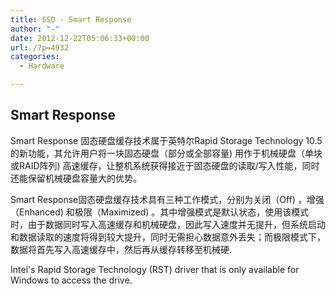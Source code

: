 ```yaml
---
title: SSD - Smart Response
author: "-"
date: 2012-12-22T05:06:33+00:00
url: /?p=4932
categories:
  - Hardware

---
```

## Smart Response
Smart Response 固态硬盘缓存技术属于英特尔Rapid Storage Technology 10.5的新功能，其允许用户将一块固态硬盘（部分或全部容量) 用作于机械硬盘（单块或RAID阵列) 高速缓存，让整机系统获得接近于固态硬盘的读取/写入性能，同时还能保留机械硬盘容量大的优势。

Smart Response固态硬盘缓存技术具有三种工作模式，分别为关闭（Off) ，增强（Enhanced) 和极限（Maximized) 。其中增强模式是默认状态，使用该模式时，由于数据同时写入高速缓存和机械硬盘，因此写入速度并无提升，但系统启动和数据读取的速度将得到较大提升，同时无需担心数据意外丢失；而极限模式下，数据将首先写入高速缓存中，然后再从缓存转移至机械硬.

Intel's Rapid Storage Technology (RST) driver that is only available for Windows to access the drive.